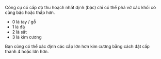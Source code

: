 Công cụ có cấp độ thu hoạch nhất định (bậc) chỉ có thể phá vỡ các khối có cùng bậc hoặc thấp hơn.

* 0 là tay / gỗ
* 1 là đá
* 2 là sắt
* 3 là kim cương

Bạn cũng có thể xác định các cấp lớn hơn kim cương bằng cách đặt cấp thành 4 hoặc lớn hơn.